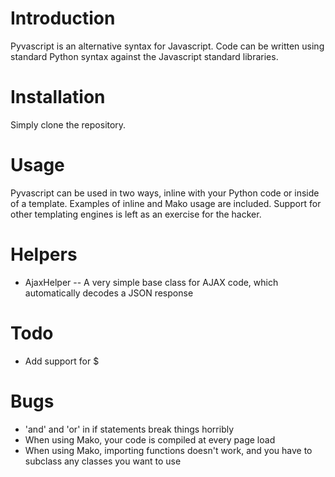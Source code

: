 Introduction
============

Pyvascript is an alternative syntax for Javascript.  Code can be written using 
standard Python syntax against the Javascript standard libraries.

Installation
============

Simply clone the repository.

Usage
=====

Pyvascript can be used in two ways, inline with your Python code or inside of a
template.  Examples of inline and Mako usage are included.  Support for other 
templating engines is left as an exercise for the hacker.

Helpers
=======

 * AjaxHelper -- A very simple base class for AJAX code, which automatically decodes a JSON response

Todo
====

 * Add support for $

Bugs
====

 * 'and' and 'or' in if statements break things horribly
 * When using Mako, your code is compiled at every page load
 * When using Mako, importing functions doesn't work, and you have to subclass 
   any classes you want to use
